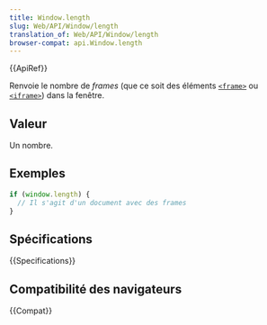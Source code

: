 ```yaml
---
title: Window.length
slug: Web/API/Window/length
translation_of: Web/API/Window/length
browser-compat: api.Window.length
---
```


{{ApiRef}}

Renvoie le nombre de <i lang="en">frames</i> (que ce soit des éléments [`<frame>`](/fr/docs/Web/HTML/Element/frame) ou [`<iframe>`](/fr/docs/Web/HTML/Element/iframe)) dans la fenêtre.

## Valeur

Un nombre.

## Exemples

```js
if (window.length) {
  // Il s'agit d'un document avec des frames
}
```

## Spécifications

{{Specifications}}

## Compatibilité des navigateurs

{{Compat}}
